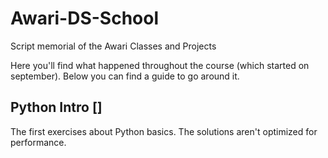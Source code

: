 # Awari-DS-School
Script memorial of the Awari Classes and Projects

Here you'll find what happened throughout the course (which started on september). Below you can find a guide to go around it.

## Python Intro []
The first exercises about Python basics. The solutions aren't optimized for performance.
